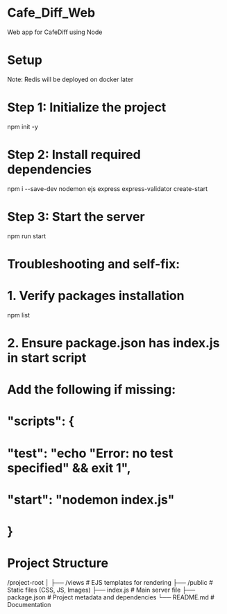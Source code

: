 # Cafe_Diff_Web
Web app for CafeDiff using Node 


# Setup

Note: Redis will be deployed on docker later

# Step 1: Initialize the project
npm init -y

# Step 2: Install required dependencies
npm i --save-dev nodemon ejs express express-validator create-start

# Step 3: Start the server
npm run start

# Troubleshooting and self-fix:
# 1. Verify packages installation
npm list

# 2. Ensure package.json has index.js in start script
# Add the following if missing:
# "scripts": {
#   "test": "echo \"Error: no test specified\" && exit 1",
#   "start": "nodemon index.js"
# }

# Project Structure

/project-root
│
├── /views # EJS templates for rendering
├── /public # Static files (CSS, JS, Images)
├── index.js # Main server file
├── package.json # Project metadata and dependencies
└── README.md # Documentation